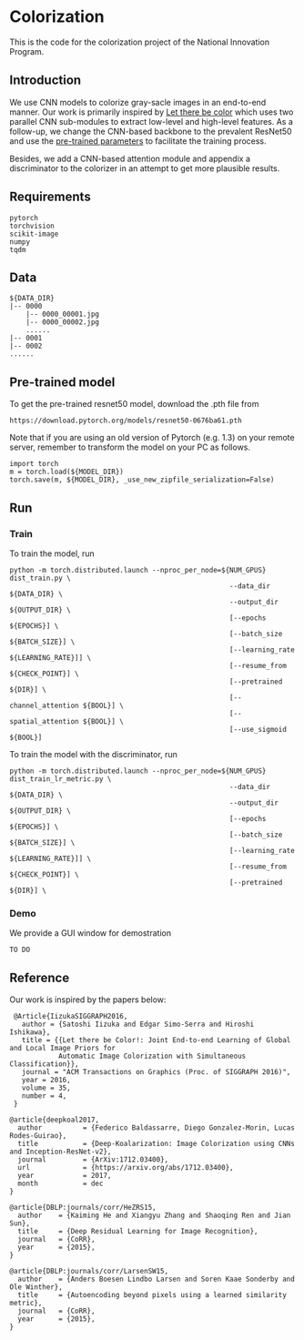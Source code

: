 # Colorization
This is the code for the colorization project of the National Innovation Program.

## Introduction
We use CNN models to colorize gray-sacle images in an end-to-end manner. Our work is primarily inspired by [Let there be color](https://github.com/satoshiiizuka/siggraph2016_colorization) which uses two parallel CNN sub-modules to extract low-level and high-level features. As a follow-up, we change the CNN-based backbone to the prevalent ResNet50 and use the [pre-trained parameters](https://download.pytorch.org/models/resnet50-0676ba61.pth) to facilitate the training process.

Besides, we add a CNN-based attention module and appendix a discriminator to the colorizer in an attempt to get more plausible results.

## Requirements

```
pytorch
torchvision
scikit-image
numpy
tqdm
```
## Data
```
${DATA_DIR}
|-- 0000
    |-- 0000_00001.jpg
    |-- 0000_00002.jpg
    ......
|-- 0001
|-- 0002
......
```

## Pre-trained model
To get the pre-trained resnet50 model, download the .pth file from
```
https://download.pytorch.org/models/resnet50-0676ba61.pth
```
Note that if you are using an old version of Pytorch (e.g. 1.3) on your remote server, remember to transform the model on your PC as follows.
```
import torch
m = torch.load(${MODEL_DIR})
torch.save(m, ${MODEL_DIR}, _use_new_zipfile_serialization=False)
```

## Run
### Train 
To train the model, run 
```
python -m torch.distributed.launch --nproc_per_node=${NUM_GPUS} dist_train.py \
                                                      --data_dir ${DATA_DIR} \
                                                      --output_dir ${OUTPUT_DIR} \
                                                      [--epochs ${EPOCHS}] \
                                                      [--batch_size ${BATCH_SIZE}] \
                                                      [--learning_rate ${LEARNING_RATE}]] \
                                                      [--resume_from ${CHECK_POINT}] \
                                                      [--pretrained ${DIR}] \
                                                      [--channel_attention ${BOOL}] \
                                                      [--spatial_attention ${BOOL}] \
                                                      [--use_sigmoid ${BOOL}] 
```
To train the model with the discriminator, run 
```
python -m torch.distributed.launch --nproc_per_node=${NUM_GPUS} dist_train_lr_metric.py \
                                                      --data_dir ${DATA_DIR} \
                                                      --output_dir ${OUTPUT_DIR} \ 
                                                      [--epochs ${EPOCHS}] \
                                                      [--batch_size ${BATCH_SIZE}] \
                                                      [--learning_rate ${LEARNING_RATE}]] \
                                                      [--resume_from ${CHECK_POINT}] \
                                                      [--pretrained ${DIR}] \
```
### Demo
We provide a GUI window for demostration
```
TO DO
```

## Reference
Our work is inspired by the papers below:
```
 @Article{IizukaSIGGRAPH2016,
   author = {Satoshi Iizuka and Edgar Simo-Serra and Hiroshi Ishikawa},
   title = {{Let there be Color!: Joint End-to-end Learning of Global and Local Image Priors for 
            Automatic Image Colorization with Simultaneous Classification}},
   journal = "ACM Transactions on Graphics (Proc. of SIGGRAPH 2016)",
   year = 2016,
   volume = 35,
   number = 4,
 }
```

```
@article{deepkoal2017,
  author          = {Federico Baldassarre, Diego Gonzalez-Morin, Lucas Rodes-Guirao},
  title           = {Deep-Koalarization: Image Colorization using CNNs and Inception-ResNet-v2},
  journal         = {ArXiv:1712.03400},
  url             = {https://arxiv.org/abs/1712.03400},
  year            = 2017,
  month           = dec
}
```
```
@article{DBLP:journals/corr/HeZRS15,
  author    = {Kaiming He and Xiangyu Zhang and Shaoqing Ren and Jian Sun},
  title     = {Deep Residual Learning for Image Recognition},
  journal   = {CoRR},
  year      = {2015},
}
```
```
@article{DBLP:journals/corr/LarsenSW15,
  author    = {Anders Boesen Lindbo Larsen and Soren Kaae Sonderby and Ole Winther},
  title     = {Autoencoding beyond pixels using a learned similarity metric},
  journal   = {CoRR},
  year      = {2015},
}
```
